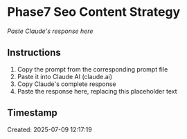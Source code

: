 # Phase7 Seo Content Strategy

*Paste Claude's response here*

## Instructions

1. Copy the prompt from the corresponding prompt file
2. Paste it into Claude AI (claude.ai)
3. Copy Claude's complete response
4. Paste the response here, replacing this placeholder text

## Timestamp
Created: 2025-07-09 12:17:19
